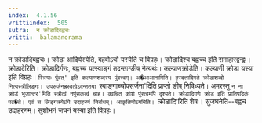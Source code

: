 ```yaml
---
index:  4.1.56
vrittiindex:  505
sutra:  न क्रोडादिबह्वचः
vritti:  balamanorama 
---
```


न क्रोडादिबह्वचः। क्रोडा आदिर्यस्येति, बहवोऽचो यस्येति च विग्रहः। क्रोडादिश्च बह्वच्च इति समाहारद्वन्द्वः। क्रोडादेरिति। क्रोडादिर्गणः, बह्वच्च यत्स्वाङ्गं तदन्तान्ङीष् नेत्यर्थः। कल्याणक्रोडेति। कल्याणी क्रोडा यस्या इति विग्रहः। `स्त्रियाः पुंवत्' इति कल्याणशब्दस्य पुंवत्त्वम्। अ�आआनामिति। हरदत्तादिमते क्रोडाशब्दो नित्यस्त्रीलिङ्गः। उपसर्जनह्रस्वत्वेऽदन्ततया `स्वाङ्गाच्चोपसर्जना'दिति प्राप्तो ङीष् निषिध्यते। अमरस्तु `न ना क्रोडं भुजान्तर'मिति स्त्रीत्वं नपुंसकत्वं चाह। क्वचित् कोशे पुंस्त्वमपि दृश्यते। क्रोडादिगणे क्रोड इति प्रातिपदिकं पठ�ते। एवं च लिङ्गत्रयेऽपि उदाहरणं निर्बाधम्। आकृतिणोऽयमिति। `क्रोडादि'रिति शेषः। सुजघनेति--बह्वच उदाहरणम्। सुशोभनं जघनं यस्या इति विग्रहः।


